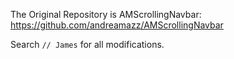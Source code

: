 The Original Repository is AMScrollingNavbar: https://github.com/andreamazz/AMScrollingNavbar

Search `// James` for all modifications.
